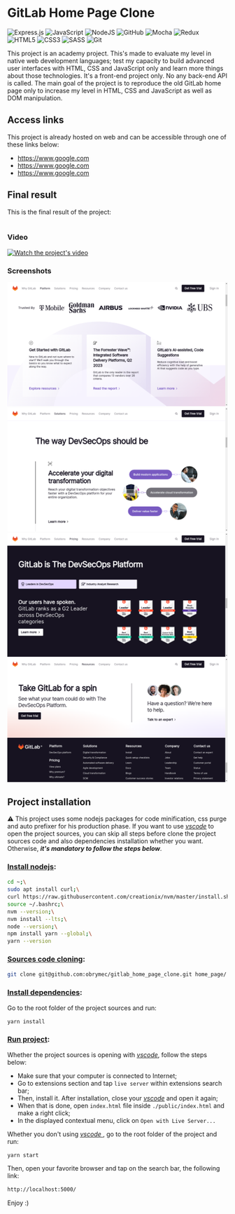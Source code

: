 # GitLab Home Page Clone
![Express.js](https://img.shields.io/badge/express.js-%23404d59.svg?style=for-the-badge&logo=express&logoColor=%2361DAFB)
![JavaScript](https://img.shields.io/badge/javascript-%23323330.svg?style=for-the-badge&logo=javascript&logoColor=%23F7DF1E)
![NodeJS](https://img.shields.io/badge/node.js-6DA55F?style=for-the-badge&logo=node.js&logoColor=white)
![GitHub](https://img.shields.io/badge/github-%23121011.svg?style=for-the-badge&logo=github&logoColor=white)
![Mocha](https://img.shields.io/badge/-mocha-%238D6748?style=for-the-badge&logo=mocha&logoColor=white)
![Redux](https://img.shields.io/badge/redux-%23593d88.svg?style=for-the-badge&logo=redux&logoColor=white)
![HTML5](https://img.shields.io/badge/html5-%23E34F26.svg?style=for-the-badge&logo=html5&logoColor=white)
![CSS3](https://img.shields.io/badge/css3-%231572B6.svg?style=for-the-badge&logo=css3&logoColor=white)
![SASS](https://img.shields.io/badge/SASS-hotpink.svg?style=for-the-badge&logo=SASS&logoColor=white)
![Git](https://img.shields.io/badge/git-%23F05033.svg?style=for-the-badge&logo=git&logoColor=white)

This project is an academy project. This's made to evaluate
my level in native web development languages; test my
capacity to build advanced user interfaces with HTML,
CSS and JavaScript only and learn more things about
those technologies. It's a front-end project only.
No any back-end API is called. The main goal of
the project is to reproduce the old GitLab home
page only to increase my level in HTML, CSS and
JavaScript as well as DOM manipulation.

## Access links
This project is already hosted on web and can be
accessible through one of these links below:<br/>
- https://www.google.com
- https://www.google.com
- https://www.google.com

## Final result
This is the final result of the project:<br/><br/>
### Video
[![Watch the project's video](https://img.youtube.com/vi/j7LeZvGRDzQ/maxresdefault.jpg)](https://youtu.be/j7LeZvGRDzQ)

### Screenshots
![First render](./assets/render/render_1.png)
![Second render](./assets/render/render_2.png)
![Third render](./assets/render/render_3.png)
![Fourth render](./assets/render/render_4.png)

## Project installation
⚠️ This project uses some nodejs packages for code
minification, css purge and auto prefixer for his
production phase.
If you want to use <i><u><a href = "https://code.visualstudio.com/download">
vscode</a></u></i> to open the project sources,
you can skip all steps before clone the project
sources code and also dependencies installation
whether you want. Otherwise, <b><i>it's
mandatory to follow the steps below</i></b>.

### <u>Install nodejs</u>:
```sh
cd ~;\
sudo apt install curl;\
curl https://raw.githubusercontent.com/creationix/nvm/master/install.sh | bash;\
source ~/.bashrc;\
nvm --version;\
nvm install --lts;\
node --version;\
npm install yarn --global;\
yarn --version
```

### <u>Sources code cloning</u>:
```sh
git clone git@github.com:obrymec/gitlab_home_page_clone.git home_page/
```

### <u>Install dependencies</u>:
Go to the root folder of the project sources
and run:
```sh
yarn install
```

### <u>Run project</u>:
Whether the project sources is opening with
<i><u><a href = "https://code.visualstudio.com/download">
vscode</a></u></i>, follow the steps below:

- Make sure that your computer is connected
to Internet;
- Go to extensions section and tap `live server`
within extensions search bar;
- Then, install it. After installation, close
your <i><u><a href = "https://code.visualstudio.com/download">
vscode</a></u></i> and open it again;
- When that is done, open `index.html` file
inside `./public/index.html` and make a right
click;
- In the displayed contextual menu, click on
`Open with Live Server...`

Whether you don't using <i><u>
<a href = "https://code.visualstudio.com/download">vscode
</a></u></i>, go to the root folder of the
project and run:
```shs
yarn start
```
Then, open your favorite browser and tap on
the search bar, the following link:
```sh
http://localhost:5000/
```

Enjoy :)
